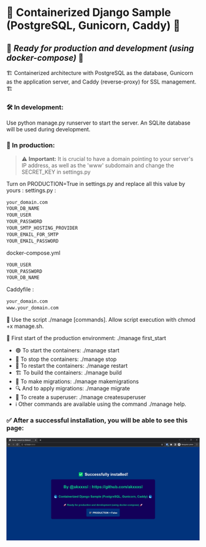 # 🐳 Containerized Django Sample (PostgreSQL, Gunicorn, Caddy) 🐳
## 🚀 _Ready for production and development (using docker-compose)_ 🚀

🏗️ Containerized architecture with PostgreSQL as the database, Gunicorn as the application server, and Caddy (reverse-proxy) for SSL management. 🏗️

### 🛠️ In development:

Use python manage.py runserver to start the server.
An SQLite database will be used during development.

### 🏢 In production:

> ⚠️ **Important:** It is crucial to have a domain pointing to your server's IP address, as well as the 'www' subdomain and change the SECRET_KEY in settings.py

Turn on PRODUCTION=True in settings.py and replace all this value by yours :
settings.py :
```sh
your_domain.com
YOUR_DB_NAME
YOUR_USER
YOUR_PASSWORD
YOUR_SMTP_HOSTING_PROVIDER
YOUR_EMAIL_FOR_SMTP
YOUR_EMAIL_PASSWORD
```

docker-compose.yml
```sh
YOUR_USER
YOUR_PASSWORD
YOUR_DB_NAME
```

Caddyfile :
```sh
your_domain.com
www.your_domain.com
```

🔧 Use the script ./manage [commands].
Allow script execution with chmod +x manage.sh.

🚦 First start of the production environment: ./manage first_start
- 🟢 To start the containers: ./manage start
- 🔴 To stop the containers: ./manage stop
- 🔁 To restart the containers: ./manage restart
- 🏗️ To build the containers: ./manage build
- 📜 To make migrations: ./manage makemigrations
- 🔍 And to apply migrations: ./manage migrate
- 👑 To create a superuser: ./manage createsuperuser
- ℹ️ Other commands are available using the command ./manage help.


### ✅ After a successful installation, you will be able to see this page:

![Sucessful installation page](successfully_installed_img.jpg)
